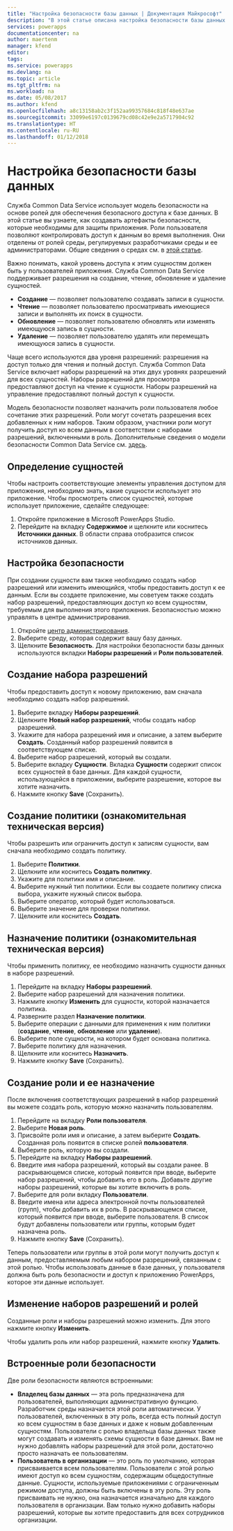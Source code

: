 ```yaml
---
title: "Настройка безопасности базы данных | Документация Майкрософт"
description: "В этой статье описана настройка безопасности базы данных."
services: powerapps
documentationcenter: na
author: maertenm
manager: kfend
editor: 
tags: 
ms.service: powerapps
ms.devlang: na
ms.topic: article
ms.tgt_pltfrm: na
ms.workload: na
ms.date: 05/08/2017
ms.author: kfend
ms.openlocfilehash: a8c13158ab2c3f152aa99357684c818f48e637ae
ms.sourcegitcommit: 33099e6197c0139679cd08c42e9e2a5717904c92
ms.translationtype: HT
ms.contentlocale: ru-RU
ms.lasthandoff: 01/12/2018
---
```

# <a name="configure-database-security"></a>Настройка безопасности базы данных
Служба Common Data Service использует модель безопасности на основе ролей для обеспечения безопасного доступа к базе данных. В этой статье вы узнаете, как создавать артефакты безопасности, которые необходимы для защиты приложения. Роли пользователя позволяют контролировать доступ к данным во время выполнения. Они отделены от ролей среды, регулируемых разработчиками среды и ее администраторами. Общие сведения о средах см. в [этой статье](environments-overview.md).

Важно понимать, какой уровень доступа к этим сущностям должен быть у пользователей приложения. Служба Common Data Service поддерживает разрешения на создание, чтение, обновление и удаление сущностей.

* **Создание** — позволяет пользователю создавать записи в сущности.
* **Чтение** — позволяет пользователю просматривать имеющиеся записи и выполнять их поиск в сущности.
* **Обновление** — позволяет пользователю обновлять или изменять имеющуюся запись в сущности.
* **Удаление** — позволяет пользователю удалять или перемещать имеющуюся запись в сущности.

Чаще всего используются два уровня разрешений: разрешения на доступ только для чтения и полный доступ. Служба Common Data Service включает наборы разрешений на этих двух уровнях разрешений для всех сущностей. Наборы разрешений для просмотра предоставляют доступ на чтение к сущности. Наборы разрешений на управление предоставляют полный доступ к сущности.

Модель безопасности позволяет назначить роли пользователя любое сочетание этих разрешений. Роли могут сочетать разрешения всех добавленных к ним наборов. Таким образом, участники роли могут получить доступ ко всем данным в соответствии с наборами разрешений, включенными в роль. Дополнительные сведения о модели безопасности Common Data Service см. [здесь](https://docs.microsoft.com/en-us/common-data-service/entity-reference/security-model).

## <a name="identify-the-entities"></a>Определение сущностей
Чтобы настроить соответствующие элементы управления доступом для приложения, необходимо знать, какие сущности использует это приложение. Чтобы просмотреть список сущностей, которые использует приложение, сделайте следующее:

1. Откройте приложение в Microsoft PowerApps Studio.
2. Перейдите на вкладку **Содержимое** и щелкните или коснитесь **Источники данных**. В области справа отобразится список источников данных.

## <a name="configure-security"></a>Настройка безопасности
При создании сущности вам также необходимо создать набор разрешений или изменить имеющийся, чтобы предоставить доступ к ее данным. Если вы создаете приложение, мы советуем также создать набор разрешений, предоставляющих доступ ко всем сущностям, требуемым для выполнения этого приложения. Безопасностью можно управлять в центре администрирования.

1. Откройте [центр администрирования](https://admin.powerapps.com).
2. Выберите среду, которая содержит вашу базу данных.
3. Щелкните **Безопасность**. Для настройки безопасности базы данных используются вкладки **Наборы разрешений** и **Роли пользователей**.

## <a name="create-a-permission-set"></a>Создание набора разрешений
Чтобы предоставить доступ к новому приложению, вам сначала необходимо создать набор разрешений.

1. Выберите вкладку **Наборы разрешений**.
2. Щелкните **Новый набор разрешений**, чтобы создать набор разрешений.
3. Укажите для набора разрешений имя и описание, а затем выберите **Создать**. Созданный набор разрешений появится в соответствующем списке.
4. Выберите набор разрешений, который вы создали.
5. Выберите вкладку **Сущности**. Вкладка **Сущности** содержит список всех сущностей в базе данных. Для каждой сущности, использующейся в приложении, выберите разрешение, которое вы хотите назначить.
6. Нажмите кнопку **Save** (Сохранить).

## <a name="create-a-policy-technical-preview"></a>Создание политики (ознакомительная техническая версия)
Чтобы разрешить или ограничить доступ к записям сущности, вам сначала необходимо создать политику.

1. Выберите **Политики**.
2. Щелкните или коснитесь **Создать политику**.
3. Укажите для политики имя и описание.
4. Выберите нужный тип политики. Если вы создаете политику списка выбора, укажите нужный список выбора.
5. Выберите оператор, который будет использоваться.
6. Выберите значение для проверки политики.
7. Щелкните или коснитесь **Создать**.

## <a name="assign-a-policy-technical-preview"></a>Назначение политики (ознакомительная техническая версия)
Чтобы применить политику, ее необходимо назначить сущности данных в наборе разрешений.

1. Перейдите на вкладку **Наборы разрешений**.
2. Выберите набор разрешений для назначения политики.
3. Нажмите кнопку **Изменить** для сущности, которой назначается политика.
4. Разверните раздел **Назначение политики**.
5. Выберите операции с данными для применения к ним политики (**создание**, **чтение**, **обновление** или **удаление**).
6. Выберите поле сущности, на котором будет основана политика.
7. Выберите политику для назначения.
8. Щелкните или коснитесь **Назначить**.
9. Нажмите кнопку **Save** (Сохранить).

## <a name="create-and-assign-a-role"></a>Создание роли и ее назначение
После включения соответствующих разрешений в набор разрешений вы можете создать роль, которую можно назначить пользователям.

1. Перейдите на вкладку **Роли пользователя**.
2. Выберите **Новая роль**.
3. Присвойте роли имя и описание, а затем выберите **Создать**. Созданная роль появится в списке ролей **пользователя**.
4. Выберите роль, которую вы создали.
5. Перейдите на вкладку **Наборы разрешений**.
6. Введите имя набора разрешений, который вы создали ранее. В раскрывающемся списке, который появится при вводе, выберите набор разрешений, чтобы добавить его в роль. Добавьте другие наборы разрешений, которые вы хотите включить в роль.
7. Выберите для роли вкладку **Пользователи**.
8. Введите имена или адреса электронной почты пользователей (групп), чтобы добавить их в роль. В раскрывающемся списке, который появится при вводе, выберите пользователя. В список будут добавлены пользователи или группы, которым будет назначена роль.
9. Нажмите кнопку **Save** (Сохранить).

Теперь пользователи или группы в этой роли могут получить доступ к данным, предоставляемым любым набором разрешений, связанным с этой ролью. Чтобы использовать данные в базе данных, у пользователя должна быть роль безопасности и доступ к приложению PowerApps, которое эти данные использует.

## <a name="edit-permission-sets-and-roles"></a>Изменение наборов разрешений и ролей
Созданные роли и наборы разрешений можно изменить. Для этого нажмите кнопку **Изменить**.

Чтобы удалить роль или набор разрешений, нажмите кнопку **Удалить**.

## <a name="out-of-box-security-roles"></a>Встроенные роли безопасности
Две роли безопасности являются встроенными:

* **Владелец базы данных** — эта роль предназначена для пользователей, выполняющих административную функцию. Разработчик среды назначается этой роли автоматически. У пользователей, включенных в эту роль, всегда есть полный доступ ко всем сущностям в базе данных и даже к новым добавленным сущностям. Пользователи с ролью владельца базы данных также могут создавать и изменять схемы сущности в базе данных. Вам не нужно добавлять наборы разрешений для этой роли, достаточно просто назначать ее пользователям.
* **Пользователь в организации** — это роль по умолчанию, которая присваивается всем пользователям. Пользователи с этой ролью имеют доступ ко всем сущностям, содержащим общедоступные данные. Сущности, используемые приложениями с ограниченным режимом доступа, должны быть включены в эту роль. Эту роль присваивать не нужно, она назначается изначально для каждого пользователя в организации. Вам только нужно добавить наборы разрешений, которые вы хотите предоставить для всех сотрудников организации.

